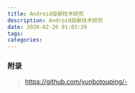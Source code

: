 ```yaml
---
title: Android投屏技术研究
description: Android投屏技术研究
date: 2020-02-26 01:03:29
tags:
categories:
---
```


### 附录
> https://github.com/yunbotouping/-
